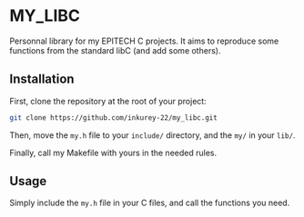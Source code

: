 # MY_LIBC
Personnal library for my EPITECH C projects. It aims to reproduce some functions from the standard libC (and add some others).

## Installation
First, clone the repository at the root of your project:
```bash
git clone https://github.com/inkurey-22/my_libc.git
```

Then, move the `my.h` file to your `include/` directory, and the `my/` in your `lib/`.

Finally, call my Makefile with yours in the needed rules.

## Usage
Simply include the `my.h` file in your C files, and call the functions you need.
